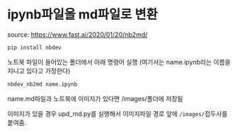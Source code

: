 # ipynb파일을 md파일로 변환

source: https://www.fast.ai/2020/01/20/nb2md/

```sh
pip install nbdev
```

노트북 파일이 들어있는 폴더에서 아래 명령어 실행 (여기서는 name.ipynb라는 이름을 지니고 있다고 가정한다)

```sh
nbdev_nb2md name.ipynb
```

name.md파일과 노트북에 이미지가 있다면 /images/폴더에 저장됨

이미지가 있을 경우 upd_md.py를 실행해서 이미지파일 경로 앞에 `/images/`접두사를 붙여줌.
